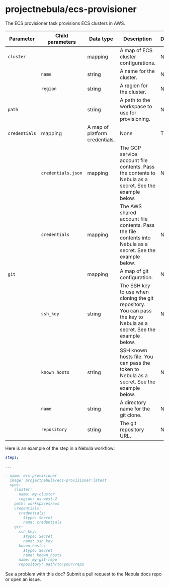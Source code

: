 # projectnebula/ecs-provisioner

The ECS provisioner task provisions ECS clusters in AWS.

| Parameter | Child parameters | Data type | Description | Default | Required |
|-----------|------------------|-----------|-------------|---------|----------|
| `cluster` || mapping | A map of ECS cluster configurations. | None | True |
|| `name` | string | A name for the cluster. | None | True |
|| `region` | string | A region for the cluster. | None | True |
| `path` || string | A path to the workspace to use for provisioning. | None | True |
| `credentials` | mapping | A map of platform credentials. | None | True |
|| `credentials.json` | mapping |  The GCP service account file contents. Pass the contents to Nebula as a secret. See the example below. | None | True for `gcp` |
|| `credentials` | mapping | The AWS shared account file contents. Pass the file contents into Nebula as a secret. See the example below. | None | True for `aws` |
| `git` || mapping | A map of git configuration. | None | False |
|| `ssh_key` | string | The SSH key to use when cloning the git repository. You can pass the key to Nebula as a secret. See the example below. | None | True |
|| `known_hosts` | string | SSH known hosts file. You can pass the token to Nebula as a secret. See the example below. | None | True |
|| `name` | string | A directory name for the git clone. | None | True |
|| `repository` | string | The git repository URL. | None | True |

Here is an example of the step in a Nebula workflow:

```YAML
steps:

...

- name: ecs-provisioner
  image: projectnebula/ecs-provisioner:latest
  spec:
    cluster: 
      name: my-cluster
      region: us-west-2
    path: workspaces/aws
    credentials:
      credentials: 
        $type: Secret
        name: credentials
    git: 
      ssh_key:
        $type: Secret
        name: ssh_key
      known_hosts:
        $type: Secret
        name: known_hosts
      name: my-git-repo
      repository: path/to/your/repo
```

See a problem with this doc? Submit a pull request to the Nebula docs repo or
open an issue.